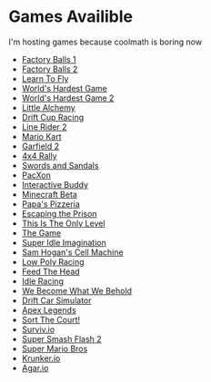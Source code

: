 <h1>Games Availible</h1>
<p>I'm hosting games because coolmath is boring now

<ul>
    <li><a href="/play/factory-balls-1.html" target="_blank">Factory Balls 1</a></li>
    <li><a href="/play/factory-balls-2.html" target="_blank">Factory Balls 2</a></li>
    <li><a href="/play/learn-to-fly.html" target="_blank">Learn To Fly</a></li>
    <li><a href="/play/worlds-hardest-game.html" target="_blank">World's Hardest Game</a></li>
    <li><a href="/play/worlds-hardest-game-2.html" target="_blank">World's Hardest Game 2</a></li>
    <li><a href="/play/little-alchemy.html" target="_blank">Little Alchemy</a></li>
    <li><a href="/play/drift-cup-racing.html" target="_blank">Drift Cup Racing</a></li>
    <li><a href="/play/line-rider-2.html" target="_blank">Line Rider 2</a></li>
    <li><a href="/play/mario-kart.html" target="_blank">Mario Kart</a></li>
    <li><a href="/play/garfield-creator.html" target="_blank">Garfield 2</a></li>
    <li><a href="/play/4x4-rally.html" target="_blank">4x4 Rally</a></li>
    <li><a href="/play/swords-and-sandals.html" target="_blank">Swords and Sandals</a></li>
    <li><a href="/play/pacxon.html" target="_blank">PacXon</a></li>
    <li><a href="/play/interactive-buddy.html" target="_blank">Interactive Buddy</a></li>
    <li><a href="https://www-sites-opensocial.googleusercontent.com/gadgets/ifr?url=https://sites.google.com/site/s022s4h6/minecraft-classic2.xml" target="_blank">Minecraft Beta</a></li>
    <li><a href="/play/papas-pizzeria.html" target="_blank">Papa's Pizzeria</a></li>
    <li><a href="/play/escaping-the-prison.html" target="_blank">Escaping the Prison</a></li>
    <li><a href="/play/this-is-the-only-level.html" target="_blank">This Is The Only Level</a></li>
    <li><a href="/play/the-game.html" target="_blank">The Game</a></li>
    <li><a href="/play/super-idle-imagination.html" target="_blank">Super Idle Imagination</a></li>
    <li><a href="/play/cell-machine.html" target="_blank">Sam Hogan's Cell Machine</a></li>
    <li><a href="/play/low-poly-racing.html" target="_blank">Low Poly Racing</a></li>
    <li><a href="/play/feed-the-head.html" target="_blank">Feed The Head</a></li>
    <li><a href="/play/idle-racing.html" target="_blank">Idle Racing</a></li>
    <li><a href="/play/we-become-what-we-behold.html" target="_blank">We Become What We Behold</a></li>
    <li><a href="/play/drift-car-sim.html" target="_blank">Drift Car Simulator</a></li>
    <li><a href="/play/apex-legends.html">Apex Legends</a></li>
    <li><a href="/play/sort-the-court.html" target="_blank">Sort The Court!</a></li>
    <li><a href="https://nevelskoygroup.com/" target="_blank">Surviv.io</a></li>
    <li><a href="/play/super-smash-flash-2.html" target="_blank">Super Smash Flash 2</a></li>
    <li><a href="https://centoshelp.org/mario/" target="_blank">Super Mario Bros</a></li>
    <li><a href="https://youtu.be/xvFZjo5PgG0" target="_blank">Krunker.io</a></li>
    <li><a href="https://myagar.pro/web/" target="_blank">Agar.io</a></li>
</ul>
